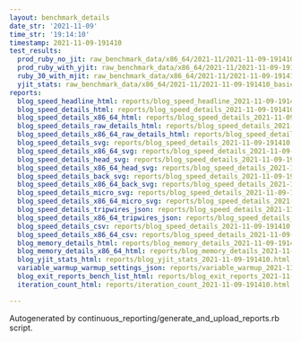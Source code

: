 ```yaml
---
layout: benchmark_details
date_str: '2021-11-09'
time_str: '19:14:10'
timestamp: 2021-11-09-191410
test_results:
  prod_ruby_no_jit: raw_benchmark_data/x86_64/2021-11/2021-11-09-191410_basic_benchmark_prod_ruby_no_jit.json
  prod_ruby_with_yjit: raw_benchmark_data/x86_64/2021-11/2021-11-09-191410_basic_benchmark_prod_ruby_with_yjit.json
  ruby_30_with_mjit: raw_benchmark_data/x86_64/2021-11/2021-11-09-191410_basic_benchmark_ruby_30_with_mjit.json
  yjit_stats: raw_benchmark_data/x86_64/2021-11/2021-11-09-191410_basic_benchmark_yjit_stats.json
reports:
  blog_speed_headline_html: reports/blog_speed_headline_2021-11-09-191410.html
  blog_speed_details_html: reports/blog_speed_details_2021-11-09-191410.html
  blog_speed_details_x86_64_html: reports/blog_speed_details_2021-11-09-191410.x86_64.html
  blog_speed_details_raw_details_html: reports/blog_speed_details_2021-11-09-191410.raw_details.html
  blog_speed_details_x86_64_raw_details_html: reports/blog_speed_details_2021-11-09-191410.x86_64.raw_details.html
  blog_speed_details_svg: reports/blog_speed_details_2021-11-09-191410.svg
  blog_speed_details_x86_64_svg: reports/blog_speed_details_2021-11-09-191410.x86_64.svg
  blog_speed_details_head_svg: reports/blog_speed_details_2021-11-09-191410.head.svg
  blog_speed_details_x86_64_head_svg: reports/blog_speed_details_2021-11-09-191410.x86_64.head.svg
  blog_speed_details_back_svg: reports/blog_speed_details_2021-11-09-191410.back.svg
  blog_speed_details_x86_64_back_svg: reports/blog_speed_details_2021-11-09-191410.x86_64.back.svg
  blog_speed_details_micro_svg: reports/blog_speed_details_2021-11-09-191410.micro.svg
  blog_speed_details_x86_64_micro_svg: reports/blog_speed_details_2021-11-09-191410.x86_64.micro.svg
  blog_speed_details_tripwires_json: reports/blog_speed_details_2021-11-09-191410.tripwires.json
  blog_speed_details_x86_64_tripwires_json: reports/blog_speed_details_2021-11-09-191410.x86_64.tripwires.json
  blog_speed_details_csv: reports/blog_speed_details_2021-11-09-191410.csv
  blog_speed_details_x86_64_csv: reports/blog_speed_details_2021-11-09-191410.x86_64.csv
  blog_memory_details_html: reports/blog_memory_details_2021-11-09-191410.html
  blog_memory_details_x86_64_html: reports/blog_memory_details_2021-11-09-191410.x86_64.html
  blog_yjit_stats_html: reports/blog_yjit_stats_2021-11-09-191410.html
  variable_warmup_warmup_settings_json: reports/variable_warmup_2021-11-09-191410.warmup_settings.json
  blog_exit_reports_bench_list_html: reports/blog_exit_reports_2021-11-09-191410.bench_list.html
  iteration_count_html: reports/iteration_count_2021-11-09-191410.html

---
```

Autogenerated by continuous_reporting/generate_and_upload_reports.rb script.
